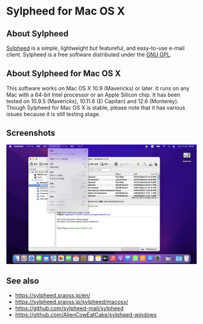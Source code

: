 # Sylpheed for Mac OS X

## About Sylpheed
[Sylpheed](http://sylpheed.sraoss.jp/) is a simple, lightweight but featureful, and easy-to-use e-mail client.
Sylpheed is a free software distributed under the [GNU GPL](https://www.gnu.org/licenses/old-licenses/gpl-2.0.html).

## About Sylpheed for Mac OS X
This software works on Mac OS X 10.9 (Mavericks) or later. It runs on any Mac with a 64-bit Intel processor or an Apple Silicon chip. It has been tested on 10.9.5 (Mavericks), 10.11.6 (El Capitan) and 12.6 (Monterey).
Though Sylpheed for Mac OS X is stable, please note that it has various issues because it is still testing stage.

## Screenshots
![sylpheed-mac-integration](img/sylpheed-mac-integration.png)

## See also
* https://sylpheed.sraoss.jp/en/
* https://sylpheed.sraoss.jp/sylpheed/macosx/
* https://github.com/sylpheed-mail/sylpheed
* https://github.com/AlienCowEatCake/sylpheed-windows
